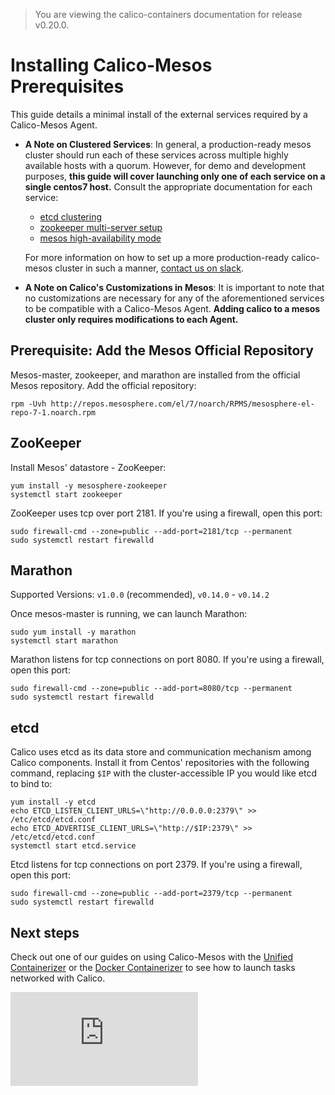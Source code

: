> You are viewing the calico-containers documentation for release v0.20.0.

# Installing Calico-Mesos Prerequisites
This guide details a minimal install of the external services required by a Calico-Mesos Agent.
- **A Note on Clustered Services**: In general, a production-ready
mesos cluster should run each of these services across multiple
highly available hosts with a quorum. However, for demo and
development purposes, **this guide will cover launching only one
of each service on a single centos7 host.** Consult the appropriate
documentation for each service:
    - [etcd clustering](https://coreos.com/etcd/docs/latest/clustering.html)
    - [zookeeper multi-server setup](https://zookeeper.apache.org/doc/r3.3.2/zookeeperAdmin.html#sc_zkMulitServerSetup)
    - [mesos high-availability mode](http://mesos.apache.org/documentation/latest/high-availability/)

    For more information on how to set up a more production-ready
    calico-mesos cluster in such a manner, [contact us on slack][slack].

- **A Note on Calico's Customizations in Mesos**: It is important
to note that no customizations are necessary for any of the
aforementioned services to be compatible with a Calico-Mesos Agent.
**Adding calico to a mesos cluster only requires modifications to each Agent.**


## Prerequisite: Add the Mesos Official Repository
Mesos-master, zookeeper, and marathon are installed from the official Mesos repository. Add the official repository:

    rpm -Uvh http://repos.mesosphere.com/el/7/noarch/RPMS/mesosphere-el-repo-7-1.noarch.rpm

## ZooKeeper
Install Mesos' datastore - ZooKeeper:

```
yum install -y mesosphere-zookeeper
systemctl start zookeeper
```

ZooKeeper uses tcp over port 2181. If you're using a firewall, open this port:

```
sudo firewall-cmd --zone=public --add-port=2181/tcp --permanent
sudo systemctl restart firewalld
```

## Marathon
Supported Versions: `v1.0.0` (recommended), `v0.14.0` - `v0.14.2`

Once mesos-master is running, we can launch Marathon:

```
sudo yum install -y marathon
systemctl start marathon
```

Marathon listens for tcp connections on port 8080. If you're using a firewall,
open this port:

```
sudo firewall-cmd --zone=public --add-port=8080/tcp --permanent
sudo systemctl restart firewalld
```

## etcd
Calico uses etcd as its data store and communication mechanism among Calico components. Install it from Centos' repositories with the following command, replacing `$IP` with the cluster-accessible IP you would like etcd to bind to:

```
yum install -y etcd
echo ETCD_LISTEN_CLIENT_URLS=\"http://0.0.0.0:2379\" >> /etc/etcd/etcd.conf
echo ETCD_ADVERTISE_CLIENT_URLS=\"http://$IP:2379\" >> /etc/etcd/etcd.conf
systemctl start etcd.service
```

Etcd listens for tcp connections on port 2379. If you're using a firewall,
open this port:

```
sudo firewall-cmd --zone=public --add-port=2379/tcp --permanent
sudo systemctl restart firewalld
```

## Next steps
Check out one of our guides on using Calico-Mesos with the
[Unified Containerizer](UsageGuideUnifiedContainerizer.md) or
the [Docker Containerizer](UsageGuideDockerContainerizer.md)
to see how to launch tasks networked with Calico.

[slack]: https://calicousers.slack.com
[![Analytics](https://calico-ga-beacon.appspot.com/UA-52125893-3/calico-containers/docs/mesos/MesosClusterPreparation.md?pixel)](https://github.com/igrigorik/ga-beacon)

